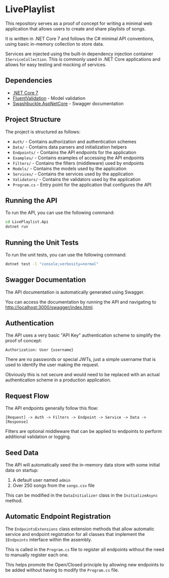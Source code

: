# LivePlaylist

This repository serves as a proof of concept for writing a minimal web application that allows users
to create and share playlists of songs.

It is written in .NET Core 7 and follows the C# minimal API conventions, using basic in-memory collection to store data.

Services are injected using the built-in dependency injection container `IServiceCollection`.
This is commonly used in .NET Core applications and allows for easy testing and mocking of services.

## Dependencies

- [.NET Core 7](https://dotnet.microsoft.com/en-us/download)
- [FluentValidation](https://github.com/FluentValidation/FluentValidation) - Model validation
- [Swashbuckle.AspNetCore](https://github.com/domaindrivendev/Swashbuckle.AspNetCore) - Swagger documentation

## Project Structure

The project is structured as follows:

- `Auth/` - Contains authorization and authentication schemes
- `Data/` - Contains data parsers and initialization helpers
- `Endpoints/` - Contains the API endpoints for the application
- `Examples/` - Contains examples of accessing the API endpoints
- `Filters/` - Contains the filters (middleware) used by endpoints
- `Models/` - Contains the models used by the application
- `Services/` - Contains the services used by the application
- `Validators/` - Contains the validators used by the application
- `Program.cs` - Entry point for the application that configures the API

## Running the API

To run the API, you can use the following command:

```bash
cd LivePlaylist.Api
dotnet run
```

## Running the Unit Tests

To run the unit tests, you can use the following command:

```bash
dotnet test -l "console;verbosity=normal"
```

## Swagger Documentation

The API documentation is automatically generated using Swagger.

You can access the documentation by running the API and navigating to [http://localhost:3000/swagger/index.html](http://localhost:3000/swagger/index.html).

## Authentication

The API uses a very basic "API Key" authentication scheme to simplify the proof of concept:

```
Authorization: User {username}
```

There are no passwords or special JWTs, just a simple username that is used to identify the user making the request.

Obviously this is not secure and would need to be replaced with an actual authentication scheme in a production application.

## Request Flow

The API endpoints generally follow this flow:

```
[Request] -> Auth -> Filters -> Endpoint -> Service -> Data -> [Response]
```

Filters are optional middleware that can be applied to endpoints to perform additional validation or logging.

## Seed Data

The API will automatically seed the in-memory data store with some initial data on startup:

1. A default user named `admin`
2. Over 250 songs from the `songs.csv` file

This can be modified in the `DataInitializer` class in the `InitializeAsync` method.

## Automatic Endpoint Registration

The `EndpointsExtensions` class extension methods that allow automatic service and endpoint registration
for all classes that implement the `IEndpoints` interface within the assembly.

This is called in the `Program.cs` file to register all endpoints without the need to manually register each one.

This helps promote the Open/Closed principle by allowing new endpoints to be added without
having to modify the `Program.cs` file.
